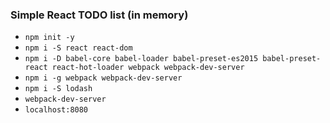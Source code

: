 ### Simple React TODO list (in memory)

* ```npm init -y```
* ```npm i -S react react-dom```
* ```npm i -D babel-core babel-loader babel-preset-es2015 babel-preset-react react-hot-loader webpack webpack-dev-server```
* ```npm i -g webpack webpack-dev-server```
* ```npm i -S lodash```
* ```webpack-dev-server```
* ```localhost:8080```
